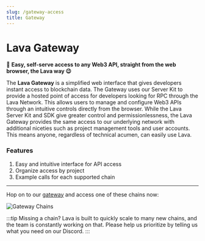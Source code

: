 ```yaml
---
slug: /gateway-access
title: Gateway
---
```

# Lava Gateway

🌋 **Easy, self-serve access to any Web3 API, straight from the web browser, the Lava way 😉**

The **Lava Gateway** is a simplified web interface that gives developers instant access to blockchain data. The Gateway uses our Server Kit to provide a hosted point of access for developers looking for RPC through the Lava Network. This allows users to manage and configure Web3 APIs through an intuitive controls directly from the browser. While the Lava Server Kit and SDK give greater control and permissionlessness, the Lava Gateway provides the same access to our underlying network with additional niceties such as project management tools and user accounts. This means anyone, regardless of technical acumen, can easily use Lava.

### Features

1. Easy and intuitive interface for API access
2. Organize access by project
3. Example calls for each supported chain
---

Hop on to our [gateway](https://gateway.lavanet.xyz/login?utm_source=gateway-access-page&utm_medium=docs&utm_campaign=docs-to-gateway) and access one of these chains now:

![Gateway Chains](/img/supportedchains.png)





:::tip Missing a chain?
Lava is built to quickly scale to many new chains, and the team is constantly working on that. Please help us prioritize by telling us what you need on our Discord.
:::